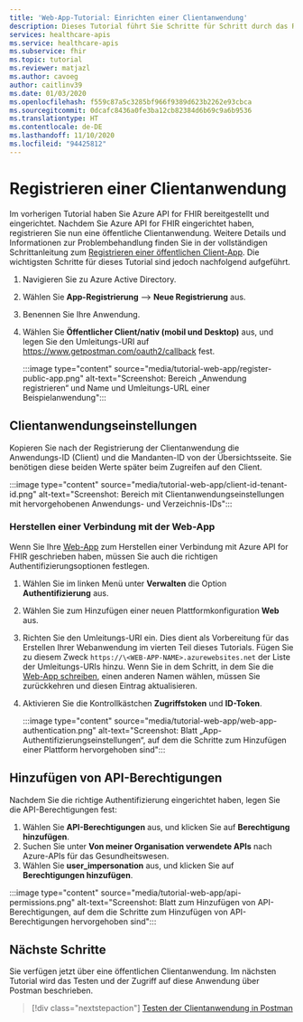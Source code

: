 ```yaml
---
title: 'Web-App-Tutorial: Einrichten einer Clientanwendung'
description: Dieses Tutorial führt Sie Schritte für Schritt durch das Registrieren einer öffentlichen Anwendung als Vorbereitung für das Bereitstellen einer Webanwendung.
services: healthcare-apis
ms.service: healthcare-apis
ms.subservice: fhir
ms.topic: tutorial
ms.reviewer: matjazl
ms.author: cavoeg
author: caitlinv39
ms.date: 01/03/2020
ms.openlocfilehash: f559c87a5c3285bf966f9389d623b2262e93cbca
ms.sourcegitcommit: 0dcafc8436a0fe3ba12cb82384d6b69c9a6b9536
ms.translationtype: HT
ms.contentlocale: de-DE
ms.lasthandoff: 11/10/2020
ms.locfileid: "94425812"
---
```

# <a name="client-application-registration"></a>Registrieren einer Clientanwendung
Im vorherigen Tutorial haben Sie Azure API for FHIR bereitgestellt und eingerichtet. Nachdem Sie Azure API for FHIR eingerichtet haben, registrieren Sie nun eine öffentliche Clientanwendung. Weitere Details und Informationen zur Problembehandlung finden Sie in der vollständigen Schrittanleitung zum [Registrieren einer öffentlichen Client-App](register-public-azure-ad-client-app.md). Die wichtigsten Schritte für dieses Tutorial sind jedoch nachfolgend aufgeführt.

1. Navigieren Sie zu Azure Active Directory.
1. Wählen Sie **App-Registrierung** --> **Neue Registrierung** aus.
1. Benennen Sie Ihre Anwendung.
1. Wählen Sie **Öffentlicher Client/nativ (mobil und Desktop)** aus, und legen Sie den Umleitungs-URI auf https://www.getpostman.com/oauth2/callback fest.

   :::image type="content" source="media/tutorial-web-app/register-public-app.png" alt-text="Screenshot: Bereich „Anwendung registrieren“ und Name und Umleitungs-URL einer Beispielanwendung":::

## <a name="client-application-settings"></a>Clientanwendungseinstellungen

Kopieren Sie nach der Registrierung der Clientanwendung die Anwendungs-ID (Client) und die Mandanten-ID von der Übersichtsseite. Sie benötigen diese beiden Werte später beim Zugreifen auf den Client.

:::image type="content" source="media/tutorial-web-app/client-id-tenant-id.png" alt-text="Screenshot: Bereich mit Clientanwendungseinstellungen mit hervorgehobenen Anwendungs- und Verzeichnis-IDs":::

### <a name="connect-with-web-app"></a>Herstellen einer Verbindung mit der Web-App

Wenn Sie Ihre [Web-App](tutorial-web-app-write-web-app.md) zum Herstellen einer Verbindung mit Azure API for FHIR geschrieben haben, müssen Sie auch die richtigen Authentifizierungsoptionen festlegen. 

1. Wählen Sie im linken Menü unter **Verwalten** die Option **Authentifizierung** aus. 

1. Wählen Sie zum Hinzufügen einer neuen Plattformkonfiguration **Web** aus.

1. Richten Sie den Umleitungs-URI ein. Dies dient als Vorbereitung für das Erstellen Ihrer Webanwendung im vierten Teil dieses Tutorials. Fügen Sie zu diesem Zweck `https://\<WEB-APP-NAME>.azurewebsites.net` der Liste der Umleitungs-URIs hinzu. Wenn Sie in dem Schritt, in dem Sie die [Web-App schreiben](tutorial-web-app-write-web-app.md), einen anderen Namen wählen, müssen Sie zurückkehren und diesen Eintrag aktualisieren.

1. Aktivieren Sie die Kontrollkästchen **Zugriffstoken** und **ID-Token**.

   :::image type="content" source="media/tutorial-web-app/web-app-authentication.png" alt-text="Screenshot: Blatt „App-Authentifizierungseinstellungen“, auf dem die Schritte zum Hinzufügen einer Plattform hervorgehoben sind":::

## <a name="add-api-permissions"></a>Hinzufügen von API-Berechtigungen

Nachdem Sie die richtige Authentifizierung eingerichtet haben, legen Sie die API-Berechtigungen fest:

1. Wählen Sie **API-Berechtigungen** aus, und klicken Sie auf **Berechtigung hinzufügen**.
1. Suchen Sie unter **Von meiner Organisation verwendete APIs** nach Azure-APIs für das Gesundheitswesen.
1. Wählen Sie **user_impersonation** aus, und klicken Sie auf **Berechtigungen hinzufügen**.

:::image type="content" source="media/tutorial-web-app/api-permissions.png" alt-text="Screenshot: Blatt zum Hinzufügen von API-Berechtigungen, auf dem die Schritte zum Hinzufügen von API-Berechtigungen hervorgehoben sind":::

## <a name="next-steps"></a>Nächste Schritte
Sie verfügen jetzt über eine öffentlichen Clientanwendung. Im nächsten Tutorial wird das Testen und der Zugriff auf diese Anwendung über Postman beschrieben.

>[!div class="nextstepaction"]
>[Testen der Clientanwendung in Postman](tutorial-web-app-test-postman.md)
